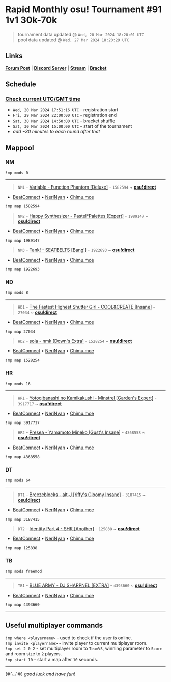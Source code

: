 # Rapid Monthly osu! Tournament #91 1v1 30k-70k

> tournament data updated @ `Wed, 20 Mar 2024 18:20:01 UTC`  
> pool data updated @ `Wed, 27 Mar 2024 18:20:29 UTC`

## Links

[**Forum Post**](https://osu.ppy.sh/community/forums/topics/1899246) | [**Discord Server**](https://discord.gg/9sKe7nF) | [**Stream**](https://www.twitch.tv/rapid_tournaments) | [**Bracket**](https://challonge.com/rmosutourney91)

## Schedule

### [**Check current UTC/GMT time**](https://www.utctime.net)

- `Wed, 20 Mar 2024 17:51:16 UTC` - registration start
- `Fri, 29 Mar 2024 22:00:00 UTC` - registration end
- `Sat, 30 Mar 2024 14:50:00 UTC` - bracket shuffle
- `Sat, 30 Mar 2024 15:00:00 UTC` - start of the tournament
- _add ~30 minutes to each round after that_


## Mappool


### NM

```
!mp mods 0
```

---


> `NM1` - [Variable - Function Phantom [Deluxe]](https://osu.ppy.sh/beatmapset/751774) - `1582594` ~ [**osu!direct**](osu://b/1582594)

- [BeatConnect](https://beatconnect.io/b/751774) • [NeriNyan](https://api.nerinyan.moe/d/751774) • [Chimu.moe](https://api.chimu.moe/v1/download/751774)

```
!mp map 1582594
```


> `NM2` - [Happy Synthesizer - Pastel*Palettes [Expert]](https://osu.ppy.sh/beatmapset/932654) - `1989147` ~ [**osu!direct**](osu://b/1989147)

- [BeatConnect](https://beatconnect.io/b/932654) • [NeriNyan](https://api.nerinyan.moe/d/932654) • [Chimu.moe](https://api.chimu.moe/v1/download/932654)

```
!mp map 1989147
```


> `NM3` - [Tank! - SEATBELTS [Bang!]](https://osu.ppy.sh/beatmapset/801747) - `1922693` ~ [**osu!direct**](osu://b/1922693)

- [BeatConnect](https://beatconnect.io/b/801747) • [NeriNyan](https://api.nerinyan.moe/d/801747) • [Chimu.moe](https://api.chimu.moe/v1/download/801747)

```
!mp map 1922693
```


### HD

```
!mp mods 8
```

---


> `HD1` - [The Fastest Highest Shutter Girl - COOL&amp;CREATE [Insane]](https://osu.ppy.sh/beatmapset/5561) - `27034` ~ [**osu!direct**](osu://b/27034)

- [BeatConnect](https://beatconnect.io/b/5561) • [NeriNyan](https://api.nerinyan.moe/d/5561) • [Chimu.moe](https://api.chimu.moe/v1/download/5561)

```
!mp map 27034
```


> `HD2` - [sola - nmk [Down&#39;s Extra]](https://osu.ppy.sh/beatmapset/723024) - `1528254` ~ [**osu!direct**](osu://b/1528254)

- [BeatConnect](https://beatconnect.io/b/723024) • [NeriNyan](https://api.nerinyan.moe/d/723024) • [Chimu.moe](https://api.chimu.moe/v1/download/723024)

```
!mp map 1528254
```


### HR

```
!mp mods 16
```

---


> `HR1` - [Yotogibanashi no Kamikakushi - Minstrel [Garden&#39;s Expert]](https://osu.ppy.sh/beatmapset/1900605) - `3917717` ~ [**osu!direct**](osu://b/3917717)

- [BeatConnect](https://beatconnect.io/b/1900605) • [NeriNyan](https://api.nerinyan.moe/d/1900605) • [Chimu.moe](https://api.chimu.moe/v1/download/1900605)

```
!mp map 3917717
```


> `HR2` - [Presea - Yamamoto Mineko [Gust&#39;s Insane]](https://osu.ppy.sh/beatmapset/2082024) - `4368558` ~ [**osu!direct**](osu://b/4368558)

- [BeatConnect](https://beatconnect.io/b/2082024) • [NeriNyan](https://api.nerinyan.moe/d/2082024) • [Chimu.moe](https://api.chimu.moe/v1/download/2082024)

```
!mp map 4368558
```


### DT

```
!mp mods 64
```

---


> `DT1` - [Breezeblocks - alt-J [riffy&#39;s Gloomy Insane]](https://osu.ppy.sh/beatmapset/1415502) - `3187415` ~ [**osu!direct**](osu://b/3187415)

- [BeatConnect](https://beatconnect.io/b/1415502) • [NeriNyan](https://api.nerinyan.moe/d/1415502) • [Chimu.moe](https://api.chimu.moe/v1/download/1415502)

```
!mp map 3187415
```


> `DT2` - [Identity Part 4 - SHK [Another]](https://osu.ppy.sh/beatmapset/39428) - `125838` ~ [**osu!direct**](osu://b/125838)

- [BeatConnect](https://beatconnect.io/b/39428) • [NeriNyan](https://api.nerinyan.moe/d/39428) • [Chimu.moe](https://api.chimu.moe/v1/download/39428)

```
!mp map 125838
```


### TB

```
!mp mods freemod
```

---


> `TB1` - [BLUE ARMY - DJ SHARPNEL [EXTRA]](https://osu.ppy.sh/beatmapset/2076193) - `4393660` ~ [**osu!direct**](osu://b/4393660)

- [BeatConnect](https://beatconnect.io/b/2076193) • [NeriNyan](https://api.nerinyan.moe/d/2076193) • [Chimu.moe](https://api.chimu.moe/v1/download/2076193)

```
!mp map 4393660
```


---


## Useful multiplayer commands

`!mp where <playername>` - used to check if the user is online.  
`!mp invite <playername>` - invite player to current multiplayer room.  
`!mp set 2 0 2` - set multiplayer room to `TeamVS`, winning parameter to `Score` and room size to `2` players.  
`!mp start 10` - start a map after `10` seconds.

---

(❁´◡`❁) _good luck and have fun!_
